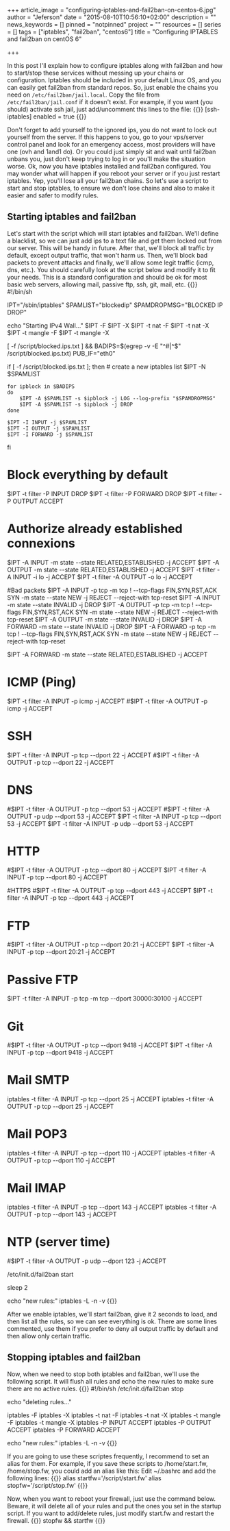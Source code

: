 +++
article_image = "configuring-iptables-and-fail2ban-on-centos-6.jpg"
author = "Jeferson"
date = "2015-08-10T10:56:10+02:00"
description = ""
news_keywords = []
pinned = "notpinned"
project = ""
resources = []
series = []
tags = ["iptables", "fail2ban", "centos6"]
title = "Configuring IPTABLES and fail2ban on centOS 6"

+++

In this post I'll explain how to configure iptables along with fail2ban and how to start/stop these services without messing up your chains or configuration.
Iptables should be included in your default Linux OS, and you can easily get fail2ban from standard repos. So, just enable the chains you need on `/etc/fail2ban/jail.local`. Copy the file from `/etc/fail2ban/jail.conf` if it doesn't exist. For example, if you want (you should) activate ssh jail, just add/uncomment this lines to the file:
{{<highlight sh>}}
[ssh-iptables]
enabled = true
{{</highlight>}}

Don't forget to add yourself to the ignored ips, you do not want to lock out yourself from the server. If this happens to you, go to your vps/server control panel and look for an emergency access, most providers will have one (ovh and 1and1 do). Or you could just simply sit and wait until fail2ban unbans you, just don't keep trying to log in or you'll make the situation worse.
Ok, now you have iptables installed and fail2ban configured. You may wonder what will happen if you reboot your server or if you just restart iptables. Yep, you'll lose all your fail2ban chains. So let's use a script to start and stop iptables, to ensure we don't lose chains and also to make it easier and safer to modify rules.
## Starting iptables and fail2ban
Let's start with the script which will start iptables and fail2ban. We'll define a blacklist, so we can just add ips to a text file and get them locked out from our server. This will be handy in future. After that, we'll block all traffic by default, except output traffic, that won't harm us. Then, we'll block bad packets to prevent attacks and finally, we'll allow some legit traffic (icmp, dns, etc.). You should carefully look at the script below and modify it to fit your needs. This is a standard configuration and should be ok for most basic web servers, allowing mail, passive ftp, ssh, git, mail, etc.
{{<highlight bash>}}
#!/bin/sh

IPT="/sbin/iptables"
SPAMLIST="blockedip"
SPAMDROPMSG="BLOCKED IP DROP"

echo "Starting IPv4 Wall..."
$IPT -F
$IPT -X
$IPT -t nat -F
$IPT -t nat -X
$IPT -t mangle -F
$IPT -t mangle -X

[ -f /script/blocked.ips.txt ] && BADIPS=$(egrep -v -E "^#|^$" /script/blocked.ips.txt)
PUB_IF="eth0"

if [ -f /script/blocked.ips.txt ]; then
	# create a new iptables list
	$IPT -N $SPAMLIST

	for ipblock in $BADIPS
	do
		$IPT -A $SPAMLIST -s $ipblock -j LOG --log-prefix "$SPAMDROPMSG"
		$IPT -A $SPAMLIST -s $ipblock -j DROP
	done

	$IPT -I INPUT -j $SPAMLIST
	$IPT -I OUTPUT -j $SPAMLIST
	$IPT -I FORWARD -j $SPAMLIST
fi

# Block everything by default
$IPT -t filter -P INPUT DROP
$IPT -t filter -P FORWARD DROP
$IPT -t filter -P OUTPUT ACCEPT

# Authorize already established connexions
$IPT -A INPUT -m state --state RELATED,ESTABLISHED -j ACCEPT
$IPT -A OUTPUT -m state --state RELATED,ESTABLISHED -j ACCEPT
$IPT -t filter -A INPUT -i lo -j ACCEPT
$IPT -t filter -A OUTPUT -o lo -j ACCEPT

#Bad packets
$IPT -A INPUT -p tcp -m tcp ! --tcp-flags FIN,SYN,RST,ACK SYN -m state --state NEW -j REJECT --reject-with tcp-reset
$IPT -A INPUT -m state --state INVALID -j DROP
$IPT -A OUTPUT -p tcp -m tcp ! --tcp-flags FIN,SYN,RST,ACK SYN -m state --state NEW -j REJECT --reject-with tcp-reset
$IPT -A OUTPUT -m state --state INVALID -j DROP
$IPT -A FORWARD -m state --state INVALID -j DROP
$IPT -A FORWARD -p tcp -m tcp ! --tcp-flags FIN,SYN,RST,ACK SYN -m state --state NEW -j REJECT --reject-with tcp-reset

$IPT -A FORWARD -m state --state RELATED,ESTABLISHED -j ACCEPT

# ICMP (Ping)
$IPT -t filter -A INPUT -p icmp -j ACCEPT
#$IPT -t filter -A OUTPUT -p icmp -j ACCEPT

# SSH
$IPT -t filter -A INPUT -p tcp --dport 22 -j ACCEPT
#$IPT -t filter -A OUTPUT -p tcp --dport 22 -j ACCEPT

# DNS
#$IPT -t filter -A OUTPUT -p tcp --dport 53 -j ACCEPT
#$IPT -t filter -A OUTPUT -p udp --dport 53 -j ACCEPT
$IPT -t filter -A INPUT -p tcp --dport 53 -j ACCEPT
$IPT -t filter -A INPUT -p udp --dport 53 -j ACCEPT

# HTTP
#$IPT -t filter -A OUTPUT -p tcp --dport 80 -j ACCEPT
$IPT -t filter -A INPUT -p tcp --dport 80 -j ACCEPT

#HTTPS
#$IPT -t filter -A OUTPUT -p tcp --dport 443 -j ACCEPT
$IPT -t filter -A INPUT -p tcp --dport 443 -j ACCEPT

# FTP
#$IPT -t filter -A OUTPUT -p tcp --dport 20:21 -j ACCEPT
$IPT -t filter -A INPUT -p tcp --dport 20:21 -j ACCEPT

# Passive FTP
$IPT -t filter -A INPUT -p tcp -m tcp --dport 30000:30100 -j ACCEPT

# Git
#$IPT -t filter -A OUTPUT -p tcp --dport 9418 -j ACCEPT
$IPT -t filter -A INPUT -p tcp --dport 9418 -j ACCEPT

# Mail SMTP
iptables -t filter -A INPUT -p tcp --dport 25 -j ACCEPT
iptables -t filter -A OUTPUT -p tcp --dport 25 -j ACCEPT

# Mail POP3
iptables -t filter -A INPUT -p tcp --dport 110 -j ACCEPT
iptables -t filter -A OUTPUT -p tcp --dport 110 -j ACCEPT

# Mail IMAP
iptables -t filter -A INPUT -p tcp --dport 143 -j ACCEPT
iptables -t filter -A OUTPUT -p tcp --dport 143 -j ACCEPT

# NTP (server time)
#$IPT -t filter -A OUTPUT -p udp --dport 123 -j ACCEPT

/etc/init.d/fail2ban start

sleep 2

echo "new rules:"
iptables -L -n -v
{{</highlight>}}

After we enable iptables, we'll start fail2ban, give it 2 seconds to load, and then list all the rules, so we can see everything is ok. There are some lines commented, use them if you prefer to deny all output traffic by default and then allow only certain traffic.
## Stopping iptables and fail2ban
Now, when we need to stop both iptables and fail2ban, we'll use the following script. It will flush all rules and echo the new rules to make sure there are no active rules.
{{<highlight bash>}}
#!/bin/sh
/etc/init.d/fail2ban stop

echo "deleting rules..."

iptables -F
iptables -X
iptables -t nat -F
iptables -t nat -X
iptables -t mangle -F
iptables -t mangle -X
iptables -P INPUT ACCEPT
iptables -P OUTPUT ACCEPT
iptables -P FORWARD ACCEPT

echo "new rules:"
iptables -L -n -v
{{</highlight>}}

If you are going to use these scriptes frequently, I recommend to set an alias for them. For example, if you save these scripts to /home/start.fw, /home/stop.fw, you could add an alias like this:
Edit ~/.bashrc and add the following lines:
{{<highlight bash>}}
alias startfw='/script/start.fw'
alias stopfw='/script/stop.fw'
{{</highlight>}}

Now, when you want to reboot your firewall, just use the command below. Beware, it will delete all of your rules and put the ones you set in the startup script. If you want to add/delete rules, just modify start.fw and restart the firewall.
{{<highlight bash>}}
stopfw && startfw
{{</highlight>}}
